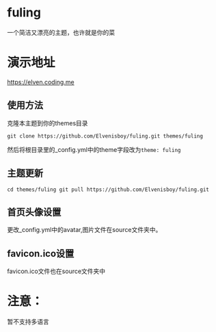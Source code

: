 # fuling
一个简洁又漂亮的主题，也许就是你的菜
# 演示地址
https://elven.coding.me
## 使用方法
克隆本主题到你的themes目录

`
    git clone https://github.com/Elvenisboy/fuling.git themes/fuling
`

然后将根目录里的_config.yml中的theme字段改为`theme: fuling`

## 主题更新

`
    cd themes/fuling
    git pull https://github.com/Elvenisboy/fuling.git
`
## 首页头像设置
更改_config.yml中的avatar,图片文件在source文件夹中。

## favicon.ico设置
favicon.ico文件也在source文件夹中

# 注意：
暂不支持多语言
